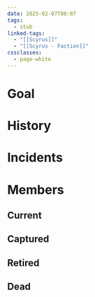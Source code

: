 ```yaml
---
date: 2025-02-07T00:07
tags:
  - stub
linked-tags:
  - "[[Scyrus]]"
  - "[[Scyrus - Faction]]"
cssclasses:
  - page-white
---
```

# Goal
# History
# Incidents
# Members
## Current
## Captured
## Retired
## Dead